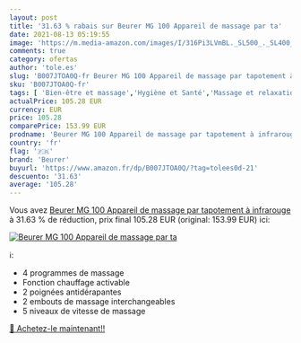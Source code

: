 ```yaml
---
layout: post
title: '31.63 % rabais sur Beurer MG 100 Appareil de massage par ta'
date: 2021-08-13 05:19:55
image: 'https://m.media-amazon.com/images/I/316Pi3LVmBL._SL500_._SL400_.jpg'
comments: true
category: ofertas
author: 'tole.es'
slug: 'B007JTOA0Q-fr Beurer MG 100 Appareil de massage par tapotement à infrarouge'
sku: 'B007JTOA0Q-fr'
tags: [ 'Bien-être et massage','Hygiène et Santé','Massage et relaxation','Masseurs électriques','Masseurs électriques portables','beurer', ]
actualPrice: 105.28 EUR
currency: EUR
price: 105.28
comparePrice: 153.99 EUR
prodname: 'Beurer MG 100 Appareil de massage par tapotement à infrarouge'
country: 'fr'
flag: '🇫🇷'
brand: 'Beurer'
buyurl: 'https://www.amazon.fr/dp/B007JTOA0Q/?tag=tolees0d-21'
descuento: '31.63'
average: '105.28'
---
```


Vous avez [Beurer MG 100 Appareil de massage par tapotement à infrarouge](https://www.amazon.fr/dp/B007JTOA0Q/?tag=tolees0d-21)  à  31.63 % de réduction, prix final  105.28 EUR (original: 153.99 EUR) ici:

[![Beurer MG 100 Appareil de massage par ta](https://m.media-amazon.com/images/I/316Pi3LVmBL._SL500_._SL400_.jpg)](https://www.amazon.fr/dp/B007JTOA0Q/?tag=tolees0d-21)

ℹ️:

- 4 programmes de massage
- Fonction chauffage activable
- 2 poignées antidérapantes
- 2 embouts de massage interchangeables
- 5 niveaux de vitesse de massage

[🛒 Achetez-le maintenant!!](https://www.amazon.fr/dp/B007JTOA0Q/?tag=tolees0d-21)
